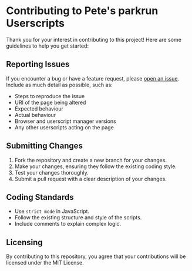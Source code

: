 # Contributing to Pete's parkrun Userscripts

Thank you for your interest in contributing to this project! Here are some guidelines to help you get started:

## Reporting Issues

If you encounter a bug or have a feature request, please [open an issue](https://github.com/johnsyweb/tampermonkey-parkrun/issues). Include as much detail as possible, such as:

- Steps to reproduce the issue
- URI of the page being altered
- Expected behaviour
- Actual behaviour
- Browser and userscript manager versions
- Any other userscripts acting on the page

## Submitting Changes

1. Fork the repository and create a new branch for your changes.
2. Make your changes, ensuring they follow the existing coding style.
3. Test your changes thoroughly.
4. Submit a pull request with a clear description of your changes.

## Coding Standards

- Use `strict mode` in JavaScript.
- Follow the existing structure and style of the scripts.
- Include comments to explain complex logic.

## Licensing

By contributing to this repository, you agree that your contributions will be licensed under the MIT License.
